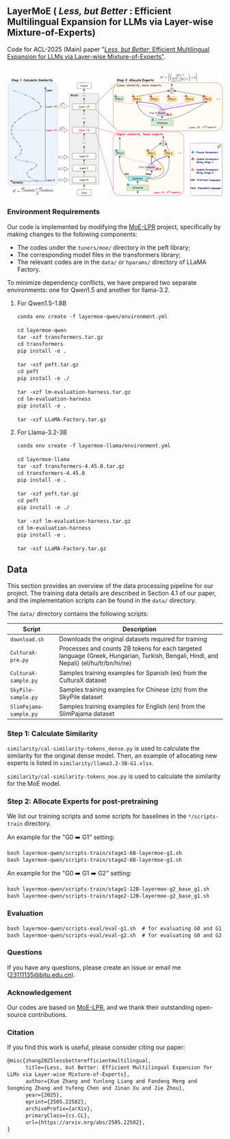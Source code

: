 ## LayerMoE ( *Less, but Better* : Efficient Multilingual Expansion for LLMs via Layer-wise Mixture-of-Experts)

Code for ACL-2025 (Main) paper "[*Less, but Better*: Efficient Multilingual Expansion for LLMs via Layer-wise Mixture-of-Experts"](https://arxiv.org/pdf/2505.22582).

<p align="center">
    <br>
    <img src="main-v5.jpg" width="800"/>
    <br>
</p>



### Environment Requirements

Our code is implemented by modifying the [MoE-LPR](https://github.com/NJUNLP/MoE-LPR) project, specifically by making changes to the following components:

- The codes under the `tuners/moe/` directory in the peft library;
- The corresponding model files in the transformers library;
- The relevant codes are in the `data/` or `hparams/` directory of LLaMA Factory.

To minimize dependency conflicts, we have prepared two separate environments: one for Qwen1.5 and another for llama-3.2.

1. For Qwen1.5-1.8B
    ```
    conda env create -f layermoe-qwen/environment.yml

    cd layermoe-qwen
    tar -xzf transformers.tar.gz
    cd transformers
    pip install -e .

    tar -xzf peft.tar.gz
    cd peft
    pip install -e ./

    tar -xzf lm-evaluation-harness.tar.gz
    cd lm-evaluation-harness
    pip install -e .

    tar -xzf LLaMA-Factory.tar.gz
    ```


2. For Llama-3.2-3B

    ```
    conda env create -f layermoe-llama/environment.yml

    cd layermoe-llama
    tar -xzf transformers-4.45.0.tar.gz
    cd transformers-4.45.0
    pip install -e .

    tar -xzf peft.tar.gz
    cd peft
    pip install -e ./

    tar -xzf lm-evaluation-harness.tar.gz
    cd lm-evaluation-harness
    pip install -e .

    tar -xzf LLaMA-Factory.tar.gz
    ```


## Data

This section provides an overview of the data processing pipeline for our project. The training data details are described in Section 4.1 of our paper, and the implementation scripts can be found in the `data/` directory.


The `data/` directory contains the following scripts:

| Script | Description |
|--------|-------------|
| `download.sh` | Downloads the original datasets required for training |
| `CulturaX-pre.py` | Processes and counts 2B tokens for each targeted language (Greek, Hungarian, Turkish, Bengali, Hindi, and Nepali) (el/hu/tr/bn/hi/ne) |
| `CulturaX-sample.py` | Samples training examples for Spanish (es) from the CulturaX dataset |
| `SkyPile-sample.py` | Samples training examples for Chinese (zh) from the SkyPile dataset |
| `SlimPajama-sample.py` | Samples training examples for English (en) from the SlimPajama dataset |



### Step 1: Calculate Similarity


`similarity/cal-similarity-tokens_dense.py` is used to calculate the similarity for the original dense model. Then, an example of allocating new experts is listed in `similarity/llama3.2-3B-G1.xlsx`.

`similarity/cal-similarity-tokens_moe.py` is used to calculate the similarity for the MoE model.



### Step 2: Allocate Experts for post-pretraining


We list our training scripts and some scripts for baselines in the `*/scripts-train` directory.

An example for the "G0 ➡️ G1" setting:
```
bash layermoe-qwen/scripts-train/stage1-6B-layermoe-g1.sh
bash layermoe-qwen/scripts-train/stage2-6B-layermoe-g1.sh
```


An example for the "G0 ➡️ G1 ➡️ G2" setting:
```
bash layermoe-qwen/scripts-train/stage1-12B-layermoe-g2_base_g1.sh
bash layermoe-qwen/scripts-train/stage2-12B-layermoe-g2_base_g1.sh
```


### Evaluation

```
bash layermoe-qwen/scripts-eval/eval-g1.sh  # for evaluating G0 and G1
bash layermoe-qwen/scripts-eval/eval-g2.sh  # for evaluating G0 and G2
```




### Questions

If you have any questions, please create an issue or email me (23111135@bjtu.edu.cn).


### Acknowledgement
Our codes are based on [MoE-LPR](https://github.com/NJUNLP/MoE-LPR), and we thank their outstanding open-source contributions.



### Citation
If you find this work is useful, please consider citing our paper:

```
@misc{zhang2025lessbetterefficientmultilingual,
      title={Less, but Better: Efficient Multilingual Expansion for LLMs via Layer-wise Mixture-of-Experts}, 
      author={Xue Zhang and Yunlong Liang and Fandong Meng and Songming Zhang and Yufeng Chen and Jinan Xu and Jie Zhou},
      year={2025},
      eprint={2505.22582},
      archivePrefix={arXiv},
      primaryClass={cs.CL},
      url={https://arxiv.org/abs/2505.22582}, 
}
```
